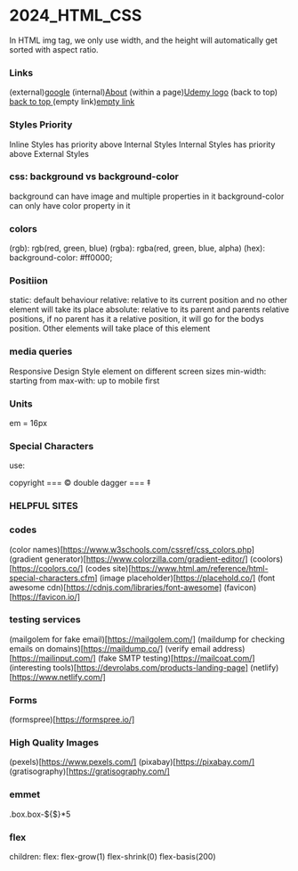 # 2024_HTML_CSS

In HTML img tag, we only use width, and the height will automatically get sorted with aspect ratio.

### Links

(external)<a href='www.google.com' target='_blank'>google</a>
(internal)<a href='aboutme.html'>About</a>
(within a page)<a href='#element_with_id'>Udemy logo</a>
(back to top) <a href='#home'>back to top </a>
(empty link)<a href='#'>empty link</a>

### Styles Priority

Inline Styles has priority above Internal Styles
Internal Styles has priority above External Styles

### css: background vs background-color

background can have image and multiple properties in it
background-color can only have color property in it

### colors

(rgb): rgb(red, green, blue)
(rgba): rgba(red, green, blue, alpha)
(hex): background-color: #ff0000;

### Positiion

static: default behaviour
relative: relative to its current position and no other element will take its place
absolute: relative to its parent and parents relative positions, if no parent has it a relative position, it will go for the bodys position. Other elements will take place of this element

### media queries

Responsive Design
Style element on different screen sizes
min-width: starting from
max-with: up to
mobile first

### Units

em = 16px

### Special Characters

use:

copyright === &copy;
double dagger === &Dagger;

### HELPFUL SITES

### codes

(color names)[https://www.w3schools.com/cssref/css_colors.php]
(gradient generator)[https://www.colorzilla.com/gradient-editor/]
(coolors)[https://coolors.co/]
(codes site)[https://www.html.am/reference/html-special-characters.cfm]
(image placeholder)[https://placehold.co/]
(font awesome cdn)[https://cdnjs.com/libraries/font-awesome]
(favicon)[https://favicon.io/]

### testing services

(mailgolem for fake email)[https://mailgolem.com/]
(maildump for checking emails on domains)[https://maildump.co/]
(verify email address)[https://mailinput.com/]
(fake SMTP testing)[https://mailcoat.com/]
(interesting tools)[https://devrolabs.com/products-landing-page]
(netlify)[https://www.netlify.com/]

### Forms

(formspree)[https://formspree.io/]

### High Quality Images

(pexels)[https://www.pexels.com/]
(pixabay)[https://pixabay.com/]
(gratisography)[https://gratisography.com/]

### emmet

.box.box-${$}\*5

### flex

children: flex: flex-grow(1) flex-shrink(0) flex-basis(200)
